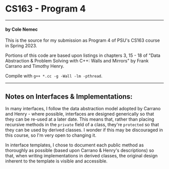 # CS163 - Program 4
***
#### by Cole Nemec

This is the source for my submission as Program 4 of PSU's CS163 course in Spring 2023. 

Portions of this code are based upon listings in chapters 3, 15 - 18 of "Data Abstraction & Problem Solving with C++: Walls and Mirrors" by Frank Carrano and Timothy Henry.

Compile with `g++ *.cc -g -Wall -lm -pthread`.
*** 


## Notes on Interfaces & Implementations:
In many interfaces, I follow the data abstraction model adopted by Carrano and Henry - where possible, interfaces are designed generically so that
they can be re-used at a later date. This means that, rather than placing recursive methods in the ``private`` field of a class, they're 
``protected`` so that they can be used by derived classes. I wonder if this may be discouraged in this course, so I'm very open to 
changing it.

In interface templates, I chose to document each public method as thoroughly as possible (based upon Carrano & Henry's descriptions)
so that, when writing implementations in derived classes, the original design inherent to the template is visible and accessible.
